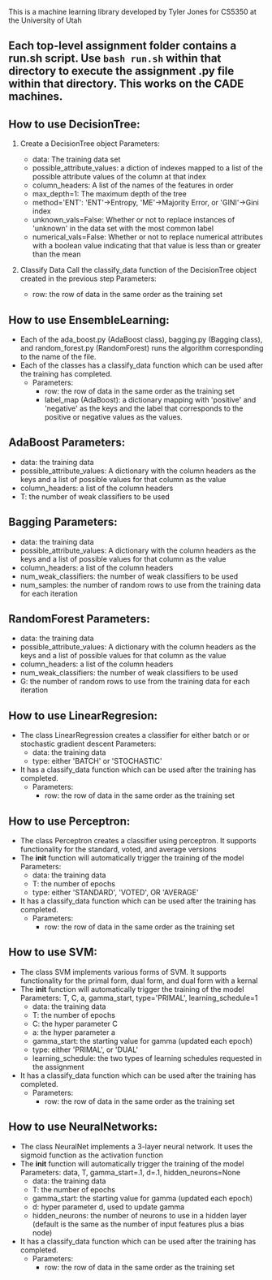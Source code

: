 This is a machine learning library developed by Tyler Jones for CS5350 at the University of Utah

## Each top-level assignment folder contains a run.sh script. Use `bash run.sh` within that directory to execute the assignment .py file within that directory. This works on the CADE machines.

How to use DecisionTree:
----------------------------------
1. Create a DecisionTree object
    Parameters:
    - data: The training data set
    - possible_attribute_values: a diction of indexes mapped to a list of the possible attribute values of
    the column at that index
    - column_headers: A list of the names of the features in order
    - max_depth=1: The maximum depth of the tree
    - method='ENT': 'ENT'->Entropy, 'ME'->Majority Error, or 'GINI'->Gini index
    - unknown_vals=False: Whether or not to replace instances of 'unknown' in the data set
    with the most common label
    - numerical_vals=False: Whether or not to replace numerical attributes with a boolean value indicating
    that that value is less than or greater than the mean

2. Classify Data
    Call the classify_data function of the DecisionTree object created in the previous step
    Parameters:
    - row: the row of data in the same order as the training set

How to use EnsembleLearning:
----------------------------------
- Each of the ada_boost.py (AdaBoost class), bagging.py (Bagging class), and random_forest.py (RandomForest) runs the algorithm corresponding to the name of the file.
- Each of the classes has a classify_data function which can be used after the training has completed.
    - Parameters:
        - row: the row of data in the same order as the training set
        - label_map (AdaBoost): a dictionary mapping with 'positive' and 'negative' as the keys and the label that corresponds to the positive or negative values as the values.

AdaBoost Parameters:
----------------------------------
- data: the training data
- possible_attribute_values: A dictionary with the column headers as the keys and a list of possible values for that column as the value
- column_headers: a list of the column headers
- T: the number of weak classifiers to be used

Bagging Parameters:
----------------------------------
- data: the training data
- possible_attribute_values: A dictionary with the column headers as the keys and a list of possible values for that column as the value
- column_headers: a list of the column headers
- num_weak_classifiers: the number of weak classifiers to be used
- num_samples: the number of random rows to use from the training data for each iteration

RandomForest Parameters:
----------------------------------
- data: the training data
- possible_attribute_values: A dictionary with the column headers as the keys and a list of possible values for that column as the value
- column_headers: a list of the column headers
- num_weak_classifiers: the number of weak classifiers to be used
- G: the number of random rows to use from the training data for each iteration


How to use LinearRegresion:
----------------------------------
- The class LinearRegression creates a classifier for either batch or or stochastic gradient descent
Parameters:
    - data: the training data
    - type: either 'BATCH' or 'STOCHASTIC'
- It has a classify_data function which can be used after the training has completed.
    - Parameters:
        - row: the row of data in the same order as the training set

How to use Perceptron:
----------------------------------
- The class Perceptron creates a classifier using perceptron. It supports functionality for the standard, voted, and average versions
- The __init__ function will automatically trigger the training of the model
Parameters:
    - data: the training data
    - T: the number of epochs
    - type: either 'STANDARD', 'VOTED', OR 'AVERAGE'
- It has a classify_data function which can be used after the training has completed.
    - Parameters:
        - row: the row of data in the same order as the training set

How to use SVM:
----------------------------------
- The class SVM implements various forms of SVM. It supports functionality for the primal form, dual form, and dual form with a kernal
- The __init__ function will automatically trigger the training of the model
Parameters:
T, C, a, gamma_start, type='PRIMAL', learning_schedule=1
    - data: the training data
    - T: the number of epochs
    - C: the hyper parameter C
    - a: the hyper parameter a
    - gamma_start: the starting value for gamma (updated each epoch)
    - type: either 'PRIMAL', or 'DUAL'
    - learning_schedule: the two types of learning schedules requested in the assignment
- It has a classify_data function which can be used after the training has completed.
    - Parameters:
        - row: the row of data in the same order as the training set

How to use NeuralNetworks:
----------------------------------
- The class NeuralNet implements a 3-layer neural network. It uses the sigmoid function as the activation function
- The __init__ function will automatically trigger the training of the model
Parameters:
data, T, gamma_start=.1, d=.1, hidden_neurons=None
    - data: the training data
    - T: the number of epochs
    - gamma_start: the starting value for gamma (updated each epoch)
    - d: hyper parameter d, used to update gamma
    - hidden_neurons: the number of neurons to use in a hidden layer (default is the same as the number of input features plus a bias node)
- It has a classify_data function which can be used after the training has completed.
    - Parameters:
        - row: the row of data in the same order as the training set
